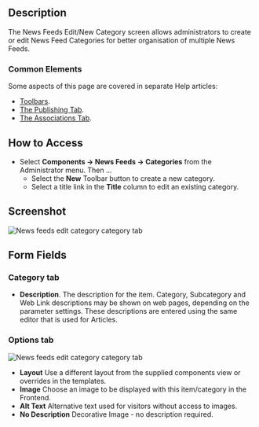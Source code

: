 <!-- Filename: Help4.x:News_Feeds:_New_or_Edit_Category / Display title: News Feeds: Edit Category -->

## Description

The News Feeds Edit/New Category screen allows administrators to create
or edit News Feed Categories for better organisation of multiple News
Feeds.

### Common Elements

Some aspects of this page are covered in separate Help articles:

* [Toolbars](jdocmanual?article=help/common-elements/toolbars).
* [The Publishing Tab](jdocmanual?article=help/common-elements/edit-publishing).
* [The Associations Tab](jdocmanual?article=help/common-elements/edit-associations).

## How to Access

- Select **Components → News Feeds → Categories** from the
  Administrator menu. Then ...
  - Select the **New** Toolbar button to create a new category.
  - Select a title link in the **Title** column to edit an existing
    category.

## Screenshot

![News feeds edit category category tab](../../../en/images/news-feeds/news-feeds-edit-category-category-tab.png)

## Form Fields

### Category tab

- **Description**. The description for the item. Category, Subcategory
  and Web Link descriptions may be shown on web pages, depending on the
  parameter settings. These descriptions are entered using the same
  editor that is used for Articles.

### Options tab

![News feeds edit category category tab](../../../en/images/news-feeds/news-feeds-edit-category-options-tab.png)

- **Layout** Use a different layout from the supplied components view
  or overrides in the templates.
- **Image** Choose an image to be displayed with this item/category in
  the Frontend.
- **Alt Text** Alternative text used for visitors without access to
  images.
- **No Description** Decorative Image - no description required.
